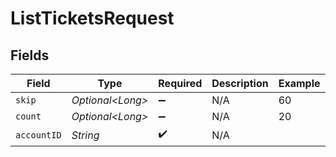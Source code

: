 # ListTicketsRequest


## Fields

| Field              | Type               | Required           | Description        | Example            |
| ------------------ | ------------------ | ------------------ | ------------------ | ------------------ |
| `skip`             | *Optional\<Long>*  | :heavy_minus_sign: | N/A                | 60                 |
| `count`            | *Optional\<Long>*  | :heavy_minus_sign: | N/A                | 20                 |
| `accountID`        | *String*           | :heavy_check_mark: | N/A                |                    |
